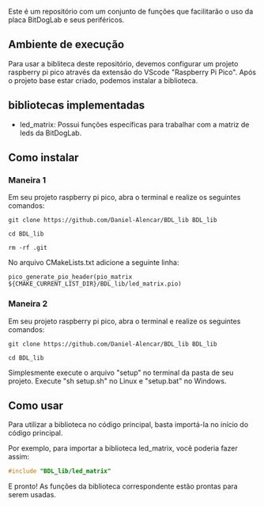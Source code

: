Este é um repositório com um conjunto de funções que facilitarão o uso da placa BitDogLab e seus periféricos.

## Ambiente de execução
Para usar a bibliteca deste repositório, devemos configurar um projeto raspberry pi pico através da extensão do VScode "Raspberry Pi Pico". Após o projeto base estar criado, podemos instalar a biblioteca.

## bibliotecas implementadas
- led_matrix: Possui funções específicas para trabalhar com a matriz de leds da BitDogLab.

## Como instalar

### Maneira 1
Em seu projeto raspberry pi pico, abra o terminal e realize os seguintes comandos:

```
git clone https://github.com/Daniel-Alencar/BDL_lib BDL_lib
```
```
cd BDL_lib
```
```
rm -rf .git
```
No arquivo CMakeLists.txt adicione a seguinte linha:

```
pico_generate_pio_header(pio_matrix ${CMAKE_CURRENT_LIST_DIR}/BDL_lib/led_matrix.pio)
```
### Maneira 2

Em seu projeto raspberry pi pico, abra o terminal e realize os seguintes comandos:

```
git clone https://github.com/Daniel-Alencar/BDL_lib BDL_lib
```
```
cd BDL_lib
```
Simplesmente execute o arquivo "setup" no terminal da pasta de seu projeto. Execute "sh setup.sh" no Linux e "setup.bat" no Windows.

## Como usar
Para utilizar a biblioteca no código principal, basta importá-la no início do código principal.

Por exemplo, para importar a biblioteca led_matrix, você poderia fazer assim:
```c
#include "BDL_lib/led_matrix"
```
E pronto! As funções da biblioteca correspondente estão prontas para serem usadas.